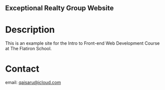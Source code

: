 Exceptional Realty Group Website 
---

# Description

This is an example site for the Intro to Front-end Web Development Course at The Flatiron School. 

# Contact 

email: qaisaru@icloud.com